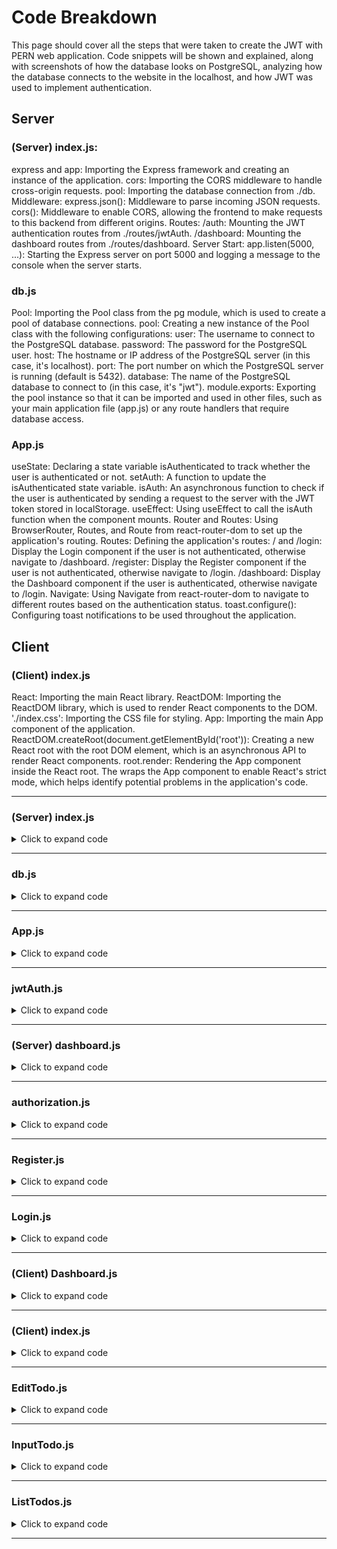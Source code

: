 <h1>Code Breakdown</h1>

<p>This page should cover all the steps that were taken to create the JWT with PERN web application. Code snippets will be shown and explained, along with screenshots of how the database looks on PostgreSQL, analyzing how the database connects to the website in the localhost, and how JWT was used to implement authentication.</p>

<h2>Server</h2>

<h3>(Server) index.js:</h3>

<p>
express and app: Importing the Express framework and creating an instance of the application.
cors: Importing the CORS middleware to handle cross-origin requests.
pool: Importing the database connection from ./db.
Middleware:
express.json(): Middleware to parse incoming JSON requests.
cors(): Middleware to enable CORS, allowing the frontend to make requests to this backend from different origins.
Routes:
/auth: Mounting the JWT authentication routes from ./routes/jwtAuth.
/dashboard: Mounting the dashboard routes from ./routes/dashboard.
Server Start:
app.listen(5000, ...): Starting the Express server on port 5000 and logging a message to the console when the server starts.
</p>

<h3>db.js</h3>

<p>
Pool: Importing the Pool class from the pg module, which is used to create a pool of database connections.
pool: Creating a new instance of the Pool class with the following configurations:
user: The username to connect to the PostgreSQL database.
password: The password for the PostgreSQL user.
host: The hostname or IP address of the PostgreSQL server (in this case, it's localhost).
port: The port number on which the PostgreSQL server is running (default is 5432).
database: The name of the PostgreSQL database to connect to (in this case, it's "jwt").
module.exports: Exporting the pool instance so that it can be imported and used in other files, such as your main application file (app.js) or any route handlers that require database access.
</p>

<h3>App.js</h3>

<p>
useState: Declaring a state variable isAuthenticated to track whether the user is authenticated or not.
setAuth: A function to update the isAuthenticated state variable.
isAuth: An asynchronous function to check if the user is authenticated by sending a request to the server with the JWT token stored in localStorage.
useEffect: Using useEffect to call the isAuth function when the component mounts.
Router and Routes: Using BrowserRouter, Routes, and Route from react-router-dom to set up the application's routing.
Routes: Defining the application's routes:
/ and /login: Display the Login component if the user is not authenticated, otherwise navigate to /dashboard.
/register: Display the Register component if the user is not authenticated, otherwise navigate to /login.
/dashboard: Display the Dashboard component if the user is authenticated, otherwise navigate to /login.
Navigate: Using Navigate from react-router-dom to navigate to different routes based on the authentication status.
toast.configure(): Configuring toast notifications to be used throughout the application.
</p>

<h2>Client</h2>

<h3>(Client) index.js</h3>

<p>
React: Importing the main React library.
ReactDOM: Importing the ReactDOM library, which is used to render React components to the DOM.
'./index.css': Importing the CSS file for styling.
App: Importing the main App component of the application.
ReactDOM.createRoot(document.getElementById('root')): Creating a new React root with the root DOM element, which is an asynchronous API to render React components.
root.render: Rendering the App component inside the React root. The <React.StrictMode> wraps the App component to enable React's strict mode, which helps identify potential problems in the application's code.
</p>




<hr>

### <h3>(Server) index.js</h3>

<details>
<summary>Click to expand code</summary>

```js

// Importing required modules
const express = require("express");
const app = express();
const cors = require("cors");
const pool = require("./db");  // Importing the database connection

// Middleware
app.use(express.json());  // Middleware to parse JSON requests
app.use(cors());  // Middleware to enable CORS (Cross-Origin Resource Sharing)

// Routes

// Authentication routes for registering and logging in users
app.use("/auth", require("./routes/jwtAuth"));

// Dashboard route to access user dashboard
app.use("/dashboard", require("./routes/dashboard"));

// Start the server
app.listen(5000, () => {
    console.log("Server is running on port 5000");  // Logging a message when the server starts
});

```
</details>

<hr>

### <h3>db.js</h3>

<details>
<summary>Click to expand code</summary>

```js

const Pool = require("pg").Pool;  // Importing the Pool class from the 'pg' module

// Creating a new Pool instance with database connection configurations
const pool = new Pool({
    user: "postgres",       // Database user
    password: "1234",       // Database password
    host: "localhost",      // Database host
    port: 5432,             // Database port
    database: "jwt"         // Database name
});

// Exporting the pool instance to be used in other files
module.exports = pool;


```
</details>

<hr>

### <h3>App.js</h3>

<details>
<summary>Click to expand code</summary>

```js

import React, { Fragment, useState, useEffect } from 'react';
import './App.css';

import { toast } from 'react-toastify';  // Importing toast notifications
import 'react-toastify/dist/ReactToastify.css';

import { BrowserRouter as Router, Routes, Route, Navigate } from "react-router-dom";  // Importing routing components

// Components
import Dashboard from "./components/Dashboard";
import Login from "./components/Login";
import Register from "./components/Register";

toast.configure();  // Configuring toast notifications

function App() {

  const [isAuthenticated, setIsAuthenticated] = useState(false);  // State to track authentication status

  // Function to set authentication status
  const setAuth = (boolean) => {
    setIsAuthenticated(boolean);
  };

  // Function to check if user is authenticated
  async function isAuth() {
    try {
      const response = await fetch("http://localhost:5000/auth/is-verify", {
        method: "GET",
        headers: { token: localStorage.token }  // Sending the JWT token stored in localStorage
      });

      const parseRes = await response.json();

      // Setting isAuthenticated based on the response
      parseRes === true ? setIsAuthenticated(true) : setIsAuthenticated(false);
    } catch (err) {
      console.error(err.message);
    }
  }

  useEffect(() => {
    isAuth();  // Calling isAuth function when the component mounts
  });

  return (
    <Fragment>
      <Router>
        <div className="container">
          <Routes>
            {/* Route to display Login component if not authenticated, otherwise navigate to Dashboard */}
            <Route exact path="/" element={!isAuthenticated ? <Login setAuth={setAuth} /> : <Navigate to="/dashboard" />} />
            
            {/* Route to display Login component if not authenticated, otherwise navigate to Dashboard */}
            <Route exact path="/login" element={!isAuthenticated ? <Login setAuth={setAuth} /> : <Navigate to="/dashboard" />} />
            
            {/* Route to display Register component if not authenticated, otherwise navigate to Login */}
            <Route exact path="/register" element={!isAuthenticated ? <Register setAuth={setAuth} /> : <Navigate to="/login" />} />
            
            {/* Route to display Dashboard component if authenticated, otherwise navigate to Login */}
            <Route exact path="/dashboard" element={isAuthenticated ? <Dashboard setAuth={setAuth} /> : <Navigate to="/login" />} />
          </Routes>
        </div>
      </Router>
    </Fragment>
  );
}

export default App;


```
</details>

<hr>

### <h3>jwtAuth.js</h3>

<details>
<summary>Click to expand code</summary>

```js



```
</details>

<hr>

### <h3>(Server) dashboard.js</h3>

<details>
<summary>Click to expand code</summary>

```js



```
</details>

<hr>

### <h3>authorization.js</h3>

<details>
<summary>Click to expand code</summary>

```js



```
</details>

<hr>

### <h3>Register.js</h3>

<details>
<summary>Click to expand code</summary>

```js



```
</details>

<hr>

### <h3>Login.js</h3>

<details>
<summary>Click to expand code</summary>

```js



```
</details>

<hr>

### <h3>(Client) Dashboard.js</h3>

<details>
<summary>Click to expand code</summary>

```js



```
</details>

<hr>

### <h3>(Client) index.js</h3>

<details>
<summary>Click to expand code</summary>

```js

import React from 'react';
import ReactDOM from 'react-dom/client';
import './index.css';
import App from './App';

// Creating a new React root with the root DOM element
const root = ReactDOM.createRoot(document.getElementById('root'));

// Rendering the App component inside the React root
root.render(
  <React.StrictMode>  {/* Enabling React's strict mode */}
    <App />  {/* Rendering the App component */}
  </React.StrictMode>
);


```
</details>

<hr>

### <h3>EditTodo.js</h3>

<details>
<summary>Click to expand code</summary>

```js

import React, { Fragment, useState } from "react";

// EditTodo component
const EditTodo = ({ todo }) => {

    // State variable to store the description of the todo item
    const [description, setDescription] = useState(todo.description);

    // Function to update the description of the todo item
    const updateDescription = async (e) => {
        e.preventDefault(); // Preventing the default form submission behavior
        try {
            const body = { description }; // Creating a body object with the updated description
            // Sending a PUT request to update the todo item with the new description
            const response = await fetch(`http://localhost:5000/todos/${todo.todo_id}`, {
                method: "PUT",
                headers: { "Content-Type": "application/json" },
                body: JSON.stringify(body)
            });

            window.location = "/"; // Redirecting to the homepage after successful update
        } catch (err) {
            console.error(err.message); // Logging any errors to the console
        }
    }

    // Rendering the EditTodo component
    return (
        <Fragment>
            {/* Button to trigger the modal */}
            <button type="button" className="btn btn-warning" data-toggle="modal" data-target={`#id${todo.todo_id}`}>
                Edit
            </button>

            {/* Modal for editing the todo item */}
            <div className="modal" id={`id${todo.todo_id}`} onClick={() => setDescription(todo.description)}>
                <div className="modal-dialog">
                    <div className="modal-content">

                        {/* Modal header */}
                        <div className="modal-header">
                            <h4 className="modal-title">Edit Todo</h4>
                            <button type="button" className="close" data-dismiss="modal" onClick={() => setDescription(todo.description)}>&times;</button>
                        </div>

                        {/* Modal body */}
                        <div className="modal-body">
                            {/* Input field to edit the description */}
                            <input type='text' className="form-control" value={description} onChange={e => setDescription(e.target.value)} />
                        </div>

                        {/* Modal footer */}
                        <div className="modal-footer">
                            {/* Edit button */}
                            <button type="button" className="btn btn-warning" data-dismiss="modal" onClick={e => updateDescription(e)}>Edit</button>
                            {/* Close button */}
                            <button type="button" className="btn btn-danger" data-dismiss="modal" onClick={() => setDescription(todo.description)}>Close</button>
                        </div>

                    </div>
                </div>
            </div>
        </Fragment>
    );
};

export default EditTodo; // Exporting the EditTodo component

```
</details>

<hr>

### <h3>InputTodo.js</h3>

<details>
<summary>Click to expand code</summary>

```js

import React, { Fragment, useState } from 'react';

// InputTodo component
const InputTodo = () => {

    // State variable to store the description of the todo item
    const [description, setDescription] = useState("");

    // Function to handle form submission
    const onSubmitForm = async e => {
        e.preventDefault(); // Preventing the default form submission behavior
        try {
            const body = { description }; // Creating a body object with the description
            // Sending a POST request to add a new todo item
            const response = await fetch("http://localhost:5000/todos", {
                method: "POST",
                headers: { "Content-Type": "application/json" },
                body: JSON.stringify(body)
            });

            window.location = "/"; // Redirecting to the homepage after successful addition
        } catch (err) {
            console.error(err.message); // Logging any errors to the console
        }
    };

    // Rendering the InputTodo component
    return (
        <Fragment>
            {/* Heading */}
            <h1 className="text-center mt-5">Pern Todo List</h1>

            {/* Form for adding a new todo item */}
            <form className="d-flex mt-5" onSubmit={onSubmitForm}>
                {/* Input field to enter the description of the new todo item */}
                <input type="text" className="form-control" value={description} onChange={e => setDescription(e.target.value)} />

                {/* Submit button */}
                <button className="btn btn-success">Add</button>
            </form>
        </Fragment>
    );
};

export default InputTodo; // Exporting the InputTodo component

```
</details>

<hr>

### <h3>ListTodos.js</h3>

<details>
<summary>Click to expand code</summary>

```js

import React, { Fragment, useEffect, useState } from "react";

import EditTodo from "./EditTodo";

// ListTodos component
const ListTodos = () => {

    // State variable to store the list of todos
    const [todos, setTodos] = useState([]);

    // Function to delete a todo item
    const deleteTodo = async (id) => {
        try {
            // Sending a DELETE request to delete the todo item with the specified id
            const deleteTodo = await fetch(`http://localhost:5000/todos/${id}`, {
                method: "DELETE"
            });

            // Updating the todos state to remove the deleted todo item
            setTodos(todos.filter(todo => todo.todo_id !== id));
        } catch (err) {
            console.error(err.message); // Logging any errors to the console
        }
    }

    // Function to fetch all todo items from the backend
    const getTodos = async () => {
        try {
            // Sending a GET request to fetch all todo items
            const response = await fetch("http://localhost:5000/todos");
            const jsonData = await response.json(); // Parsing the JSON response

            // Updating the todos state with the fetched todo items
            setTodos(jsonData);
        } catch (err) {
            console.error(err.message); // Logging any errors to the console
        }
    };

    // useEffect hook to fetch todos when the component mounts
    useEffect(() => {
        getTodos(); // Calling the getTodos function
    }, []);

    // Logging the todos to the console
    console.log(todos);

    // Rendering the ListTodos component
    return ( 
        <Fragment>
            {/* Table to display the list of todos */}
            <table className="table mt-5 text-center">
                <thead>
                    <tr>
                        <th>Description</th>
                        <th>Edit</th>
                        <th>Delete</th>
                    </tr>
                </thead>
                <tbody>
                    {/* Mapping through the todos array and rendering each todo as a table row */}
                    {todos.map(todo => (
                        <tr key={todo.todo_id}>
                            <td>{todo.description}</td>
                            <td>
                                {/* EditTodo component to edit the todo item */}
                                <EditTodo todo={todo} />
                            </td>
                            <td>
                                {/* Delete button to delete the todo item */}
                                <button className="btn btn-danger" onClick={() => deleteTodo(todo.todo_id)}>Delete</button>
                            </td>
                        </tr>
                    ))}
                </tbody>
            </table>
        </Fragment>
    );
};

export default ListTodos; // Exporting the ListTodos component

```
</details>

<hr>


